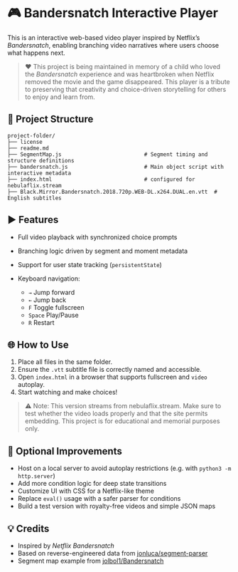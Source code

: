 # 🎮 Bandersnatch Interactive Player

This is an interactive web-based video player inspired by Netflix’s *Bandersnatch*, enabling branching video narratives where users choose what happens next.

> ❤️ This project is being maintained in memory of a child who loved the *Bandersnatch* experience and was heartbroken when Netflix removed the movie and the game disappeared. This player is a tribute to preserving that creativity and choice-driven storytelling for others to enjoy and learn from.

## 📂 Project Structure

```
project-folder/
├── license
├── readme.md
├── SegmentMap.js                          # Segment timing and structure definitions
├── bandersnatch.js                        # Main object script with interactive metadata
├── index.html                             # configured for nebulaflix.stream
├── Black.Mirror.Bandersnatch.2018.720p.WEB-DL.x264.DUAL.en.vtt  # English subtitles
```

## ▶️ Features

* Full video playback with synchronized choice prompts
* Branching logic driven by segment and moment metadata
* Support for user state tracking (`persistentState`)
* Keyboard navigation:

  * `→` Jump forward
  * `←` Jump back
  * `F` Toggle fullscreen
  * `Space` Play/Pause
  * `R` Restart

## 🌐 How to Use

1. Place all files in the same folder.
2. Ensure the `.vtt` subtitle file is correctly named and accessible.
3. Open `index.html` in a browser that supports fullscreen and `video` autoplay.
4. Start watching and make choices!

> ⚠️ Note: This version streams from nebulaflix.stream. Make sure to test whether the video loads properly and that the site permits embedding. This project is for educational and memorial purposes only.

## 🚀 Optional Improvements

* Host on a local server to avoid autoplay restrictions (e.g. with `python3 -m http.server`)
* Add more condition logic for deep state transitions
* Customize UI with CSS for a Netflix-like theme
* Replace `eval()` usage with a safer parser for conditions
* Build a test version with royalty-free videos and simple JSON maps

## 💡 Credits

* Inspired by *Netflix Bandersnatch*
* Based on reverse-engineered data from [jonluca/segment-parser](https://gist.github.com/jonluca/860f3f445e7d84054822276fd058301a)
* Segment map example from [jolbol1/Bandersnatch](https://github.com/jolbol1/Bandersnatch)
